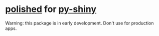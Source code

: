 # [polished](https://github.com/Tychobra/polished) for [py-shiny](https://github.com/rstudio/py-shiny/)

Warning: this package is in early development.  Don't use for production apps.
